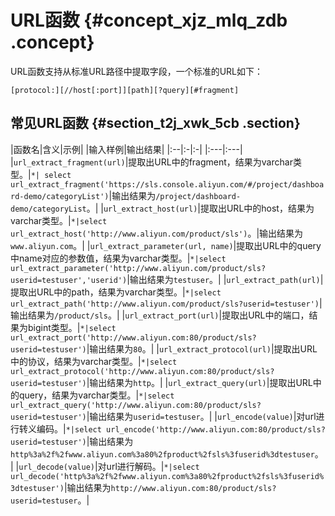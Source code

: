 # URL函数 {#concept_xjz_mlq_zdb .concept}

URL函数支持从标准URL路径中提取字段，一个标准的URL如下：

```
[protocol:][//host[:port]][path][?query][#fragment]
```

## 常见URL函数 {#section_t2j_xwk_5cb .section}

|函数名|含义|示例|
|输入样例|输出结果|
|:--|:-|:-|
|:---|:---|
|`url_extract_fragment(url)`|提取出URL中的fragment，结果为varchar类型。|`*| select url_extract_fragment('https://sls.console.aliyun.com/#/project/dashboard-demo/categoryList')`|输出结果为`/project/dashboard-demo/categoryList`。|
|`url_extract_host(url)`|提取出URL中的host，结果为varchar类型。|`*|select url_extract_host('http://www.aliyun.com/product/sls')`。|输出结果为`www.aliyun.com`。|
|`url_extract_parameter(url, name)`|提取出URL中的query中name对应的参数值，结果为varchar类型。|`*|select url_extract_parameter('http://www.aliyun.com/product/sls?userid=testuser','userid')`|输出结果为`testuser`。|
|`url_extract_path(url)`|提取出URL中的path，结果为varchar类型。|`*|select url_extract_path('http://www.aliyun.com/product/sls?userid=testuser')`|输出结果为`/product/sls`。|
|`url_extract_port(url)`|提取出URL中的端口，结果为bigint类型。|`*|select url_extract_port('http://www.aliyun.com:80/product/sls?userid=testuser')`|输出结果为`80`。|
|`url_extract_protocol(url)`|提取出URL中的协议，结果为varchar类型。|`*|select url_extract_protocol('http://www.aliyun.com:80/product/sls?userid=testuser')`|输出结果为`http`。|
|`url_extract_query(url)`|提取出URL中的query，结果为varchar类型。|`*|select url_extract_query('http://www.aliyun.com:80/product/sls?userid=testuser')`|输出结果为`userid=testuser`。|
|`url_encode(value)`|对url进行转义编码。|`*|select url_encode('http://www.aliyun.com:80/product/sls?userid=testuser')`|输出结果为`http%3a%2f%2fwww.aliyun.com%3a80%2fproduct%2fsls%3fuserid%3dtestuser`。|
|`url_decode(value)`|对url进行解码。|`*|select url_decode('http%3a%2f%2fwww.aliyun.com%3a80%2fproduct%2fsls%3fuserid%3dtestuser')`|输出结果为`http://www.aliyun.com:80/product/sls?userid=testuser`。|

